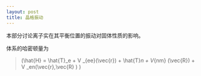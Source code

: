 ```yaml
---
layout: post
title: 晶格振动
---
```

本部分讨论离子实在其平衡位置的振动对固体性质的影响。

体系的哈密顿量为

>\(\hat{H} = \hat{T}_e + V _{ee}(\vec{r}) + \hat{T}_n + V_{nm} (\vec{R}) + V _en(\vec{r},\vec{R} ) \)